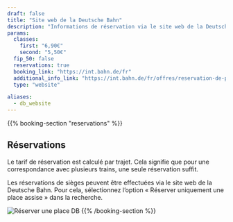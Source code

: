 ```yaml
---
draft: false
title: "Site web de la Deutsche Bahn"
description: "Informations de réservation via le site web de la Deutsche Bahn."
params:
  classes:
    first: "6,90€"
    second: "5,50€"
  fip_50: false
  reservations: true
  booking_link: "https://int.bahn.de/fr"
  additional_info_link: "https://int.bahn.de/fr/offres/reservation-de-places-assises"
  type: "website"

aliases:
  - db_website
---
```


{{% booking-section "reservations" %}}
## Réservations

Le tarif de réservation est calculé par trajet. Cela signifie que pour une correspondance avec plusieurs trains, une seule réservation suffit.

Les réservations de sièges peuvent être effectuées via le site web de la Deutsche Bahn. Pour cela, sélectionnez l’option « Réserver uniquement une place assise » dans la recherche.

![Réserver une place DB](db_reservation.webp)
{{% /booking-section %}}
